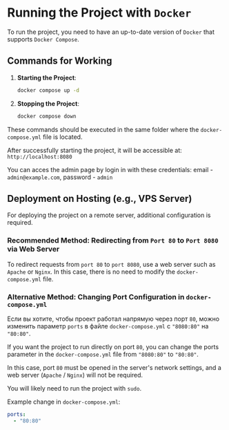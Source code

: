 # Running the Project with `Docker`

To run the project, you need to have an up-to-date version of `Docker` that supports `Docker Compose`.

## Commands for Working

1. **Starting the Project**:
   ```bash
   docker compose up -d
   ```
   
2. **Stopping the Project**:
   ```bash
   docker compose down
   ```
   
These commands should be executed in the same folder where the `docker-compose.yml` file is located.


After successfully starting the project, it will be accessible at: 
`http://localhost:8080`

You can acces the admin page by login in with these credentials:
email - `admin@example.com`, password - `admin`

## Deployment on Hosting (e.g., VPS Server)
For deploying the project on a remote server, additional configuration is required.

### Recommended Method: Redirecting from `Port 80` to `Port 8080` via Web Server
To redirect requests from `port 80` to `port 8080`, use a web server such as `Apache` or `Nginx`. In this case, there is no need to modify the `docker-compose.yml` file.

### Alternative Method: Changing Port Configuration in `docker-compose.yml`
Если вы хотите, чтобы проект работал напрямую через порт `80`, можно изменить параметр `ports` в файле `docker-compose.yml` с `"8080:80"` на `"80:80"`.

If you want the project to run directly on port `80`, you can change the ports parameter in the `docker-compose.yml` file from `"8080:80"` to `"80:80"`.

In this case, port `80` must be opened in the server's network settings, and a web server (`Apache` / `Nginx`) will not be required.

You will likely need to run the project with `sudo`.

Example change in `docker-compose.yml`:

```yaml
ports:
  - "80:80"
```
